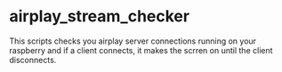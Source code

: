 # airplay_stream_checker
This scripts checks you airplay server connections running on your raspberry and if a client connects, it makes the scrren on until the client disconnects.
